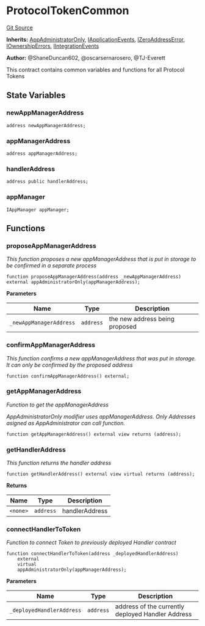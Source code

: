 # ProtocolTokenCommon
[Git Source](https://github.com/thrackle-io/aquifi-rules-v1/blob/06b5ee57ef76bd8520d1cb281fa59f1af36b76f1/src/client/token/ProtocolTokenCommon.sol)

**Inherits:**
[AppAdministratorOnly](/src/protocol/economic/AppAdministratorOnly.sol/contract.AppAdministratorOnly.md), [IApplicationEvents](/src/common/IEvents.sol/interface.IApplicationEvents.md), [IZeroAddressError](/src/common/IErrors.sol/interface.IZeroAddressError.md), [IOwnershipErrors](/src/common/IErrors.sol/interface.IOwnershipErrors.md), [IIntegrationEvents](/src/common/IEvents.sol/interface.IIntegrationEvents.md)

**Author:**
@ShaneDuncan602, @oscarsernarosero, @TJ-Everett

This contract contains common variables and functions for all Protocol Tokens


## State Variables
### newAppManagerAddress

```solidity
address newAppManagerAddress;
```


### appManagerAddress

```solidity
address appManagerAddress;
```


### handlerAddress

```solidity
address public handlerAddress;
```


### appManager

```solidity
IAppManager appManager;
```


## Functions
### proposeAppManagerAddress

*This function proposes a new appManagerAddress that is put in storage to be confirmed in a separate process*


```solidity
function proposeAppManagerAddress(address _newAppManagerAddress) external appAdministratorOnly(appManagerAddress);
```
**Parameters**

|Name|Type|Description|
|----|----|-----------|
|`_newAppManagerAddress`|`address`|the new address being proposed|


### confirmAppManagerAddress

*This function confirms a new appManagerAddress that was put in storage. It can only be confirmed by the proposed address*


```solidity
function confirmAppManagerAddress() external;
```

### getAppManagerAddress

*Function to get the appManagerAddress*

*AppAdministratorOnly modifier uses appManagerAddress. Only Addresses asigned as AppAdministrator can call function.*


```solidity
function getAppManagerAddress() external view returns (address);
```

### getHandlerAddress

*This function returns the handler address*


```solidity
function getHandlerAddress() external view virtual returns (address);
```
**Returns**

|Name|Type|Description|
|----|----|-----------|
|`<none>`|`address`|handlerAddress|


### connectHandlerToToken

*Function to connect Token to previously deployed Handler contract*


```solidity
function connectHandlerToToken(address _deployedHandlerAddress)
    external
    virtual
    appAdministratorOnly(appManagerAddress);
```
**Parameters**

|Name|Type|Description|
|----|----|-----------|
|`_deployedHandlerAddress`|`address`|address of the currently deployed Handler Address|


